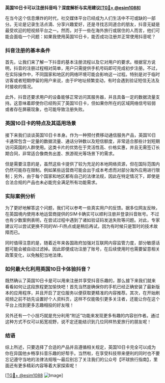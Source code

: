 **英国10日卡可以注册抖音吗？深度解析与实用建议[[TG💪+ @esim1088](https://t.me/s/esim1088)]**

在当今这个信息爆炸的时代，社交媒体平台已经成为人们生活中不可或缺的一部分。无论是记录生活点滴、分享兴趣爱好，还是寻找志同道合的朋友，抖音无疑是最受欢迎的短视频平台之一。然而，对于一些在海外旅行或居住的人而言，他们可能会面临一个问题：如果我使用英国10日卡，能否成功注册并正常使用抖音呢？

### 抖音注册的基本条件

首先，让我们来了解一下抖音的基本注册流程以及它对用户的要求。根据官方说明，抖音的注册过程相对简单，用户只需提供手机号码即可完成初步注册。不过，在实际操作中，不同国家和地区的网络环境可能会影响这一过程。特别是对于临时访客或者短期停留的用户来说，由于IP地址频繁变动，有时会遇到验证短信无法及时接收的情况。

此外，抖音还要求用户的设备能够正常访问其服务器，并且具备一定的数据流量支持。这意味着即使你已经购买了英国10日卡，但如果你所在的区域网络信号较弱或者存在屏蔽现象，也可能导致注册失败。

### 英国10日卡的特点及其适用场景

接下来我们谈谈英国10日卡本身。作为一种预付费移动通信服务产品，英国10日卡通常包含一定量的数据流量、通话分钟数以及短信额度，非常适合那些计划短期访问英国的人群使用。这类卡片的优势在于灵活性高、价格实惠，并且无需签订长期合同，非常适合像商务出差、旅游观光等场景下的需求。

但是需要注意的是，虽然这些卡提供了较为充足的本地网络资源，但在国际范围内仍然可能存在限制。例如某些运营商可能会出于成本考虑而对部分海外应用进行限制；另外，由于每个国家和地区都有自己的法律法规，因此在特定情况下，即使是合法合规的产品也未必能完全满足所有功能需求。

### 实际案例分析

为了更好地解答这个问题，我们可以参考一些真实用户的反馈。据多位网友反映，在英国境内使用本地运营商提供的SIM卡确实可以顺利注册并登录抖音账号。不过也有少数案例表明，在尝试过程中遇到了诸如验证码发送失败等问题。对此，专家建议可以尝试更换不同的Wi-Fi热点或是稍后再试，因为有时候只是暂时的技术故障而已。

同时值得注意的是，随着近年来各国政府加强对互联网内容监管力度，部分敏感话题可能会被自动过滤掉。因此即便成功注册了账号，在后续使用时也需要留意相关政策变化，以免触犯当地法律。

### 如何最大化利用英国10日卡体验抖音？

既然确认了英国10日卡是可以用来注册并享受抖音乐趣的，那么接下来我们就来看看如何让这段旅程更加愉快吧！首先当然是确保你的手机已经正确安装了最新版本的应用程序，并且开启了定位服务以便获取更精准的内容推荐。其次，在开始刷视频之前不妨先设置好个人资料页，这样不仅能吸引更多关注者，还能让你在这个平台上找到更多志趣相投的好友哦！

另外还有一个小技巧就是充分利用“附近”功能来发现更多有趣的内容创作者。通过这种方式不仅可以拓宽视野，说不定还能结识到几位同样热爱旅行的朋友呢！

### 结语

综上所述，只要选择了合适的产品并且遵循相关规定，英国10日卡完全可以成为你在异国他乡畅享抖音乐趣的好帮手。当然啦，在享受科技带来便利的同时也不要忘记遵守当地的法律法规哦～最后别忘了关注我们的公众号【环球旅行指南】，里面还有更多精彩内容等着大家探索呢！

[[TG💪+ @esim1088](https://t.me/s/esim1088) ![Image](https://i.postimg.cc/4NQfJmqS/Snipaste-2025-05-13-00-14-12.png)]